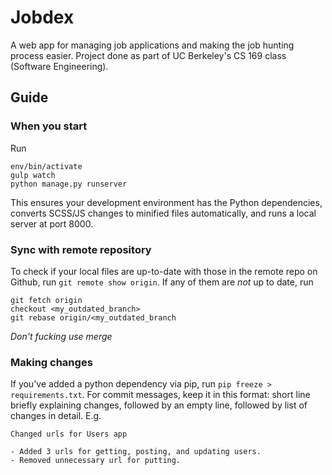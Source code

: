 Jobdex
==========

A web app for managing job applications and making the job hunting process easier. Project done as part of UC Berkeley's CS 169 class (Software Engineering).

Guide
----------
### When you start
Run 
```
env/bin/activate
gulp watch
python manage.py runserver
```
This ensures your development environment has the Python dependencies, converts SCSS/JS changes to minified files automatically, and runs a local server at port 8000.

### Sync with remote repository
To check if your local files are up-to-date with those in the remote repo on Github, run `git remote show origin`. If any of them are *not* up to date, run
```
git fetch origin
checkout <my_outdated_branch>
git rebase origin/<my_outdated_branch
```
*Don't fucking use merge*

### Making changes
If you've added a python dependency via pip, run `pip freeze > requirements.txt`. For commit messages, keep it in this format: short line briefly explaining changes, followed by an empty line, followed by list of changes in detail.
E.g.
```
Changed urls for Users app

- Added 3 urls for getting, posting, and updating users.
- Removed unnecessary url for putting.
```

